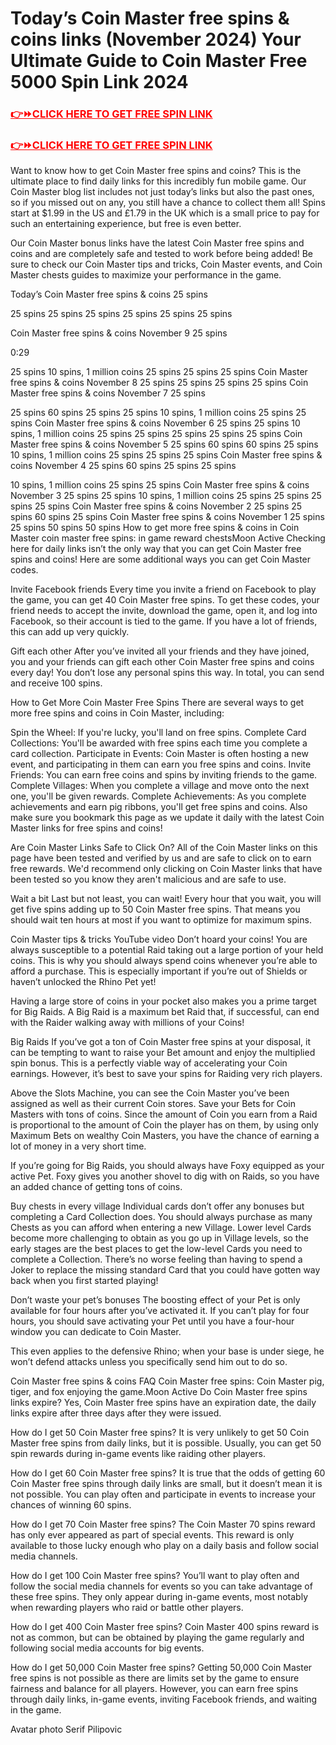 # Today’s Coin Master free spins & coins links (November 2024) Your Ultimate Guide to Coin Master Free 5000 Spin Link 2024

<h3><span style="color: #ff0000;"><a href="https://chikraighotoops.com/4/8474250" style="color: #ff0000;">👉⏩CLICK HERE TO GET FREE SPIN LINK</a></span></h3>
<h3><span style="color: #ff0000;"><a href="https://chikraighotoops.com/4/8474250" style="color: #ff0000;">👉⏩CLICK HERE TO GET FREE SPIN LINK</a></span></h3>

Want to know how to get Coin Master free spins and coins? This is the ultimate place to find daily links for this incredibly fun mobile game. Our Coin Master blog list includes not just today’s links but also the past ones, so if you missed out on any, you still have a chance to collect them all! Spins start at $1.99 in the US and £1.79 in the UK which is a small price to pay for such an entertaining experience, but free is even better.



Our Coin Master bonus links have the latest Coin Master free spins and coins and are completely safe and tested to work before being added! Be sure to check our Coin Master tips and tricks, Coin Master events, and Coin Master chests guides to maximize your performance in the game.


Today’s Coin Master free spins & coins
25 spins


25 spins
25 spins
25 spins
25 spins
25 spins
25 spins

Coin Master free spins & coins November 9
25 spins



0:29


25 spins
10 spins, 1 million coins
25 spins
25 spins
25 spins
Coin Master free spins & coins November 8
25 spins
25 spins
25 spins
25 spins
Coin Master free spins & coins November 7
25 spins


25 spins
60 spins
25 spins
25 spins
10 spins, 1 million coins
25 spins
25 spins
Coin Master free spins & coins November 6
25 spins
25 spins
10 spins, 1 million coins
25 spins
25 spins
25 spins
25 spins
25 spins
Coin Master free spins & coins November 5
25 spins
60 spins
60 spins
25 spins
10 spins, 1 million coins
25 spins
25 spins
25 spins
Coin Master free spins & coins November 4
25 spins
60 spins
25 spins
25 spins


10 spins, 1 million coins
25 spins
25 spins
Coin Master free spins & coins November 3
25 spins
25 spins
10 spins, 1 million coins
25 spins
25 spins
25 spins
25 spins
Coin Master free spins & coins November 2
25 spins
25 spins
60 spins
25 spins
Coin Master free spins & coins November 1
25 spins
25 spins
50 spins
50 spins
How to get more free spins & coins in Coin Master
coin master free spins: in game reward chestsMoon Active
Checking here for daily links isn’t the only way that you can get Coin Master free spins and coins! Here are some additional ways you can get Coin Master codes.

Invite Facebook friends
Every time you invite a friend on Facebook to play the game, you can get 40 Coin Master free spins. To get these codes, your friend needs to accept the invite, download the game, open it, and log into Facebook, so their account is tied to the game. If you have a lot of friends, this can add up very quickly.

Gift each other
After you’ve invited all your friends and they have joined, you and your friends can gift each other Coin Master free spins and coins every day! You don’t lose any personal spins this way. In total, you can send and receive 100 spins.

How to Get More Coin Master Free Spins
There are several ways to get more free spins and coins in Coin Master, including:

Spin the Wheel: If you're lucky, you'll land on free spins.
Complete Card Collections: You'll be awarded with free spins each time you complete a card collection.
Participate in Events: Coin Master is often hosting a new event, and participating in them can earn you free spins and coins.
Invite Friends: You can earn free coins and spins by inviting friends to the game.
Complete Villages: When you complete a village and move onto the next one, you'll be given rewards.
Complete Achievements: As you complete achievements and earn pig ribbons, you'll get free spins and coins.
Also make sure you bookmark this page as we update it daily with the latest Coin Master links for free spins and coins!

Are Coin Master Links Safe to Click On?
All of the Coin Master links on this page have been tested and verified by us and are safe to click on to earn free rewards. We'd recommend only clicking on Coin Master links that have been tested so you know they aren't malicious and are safe to use.



Wait a bit
Last but not least, you can wait! Every hour that you wait, you will get five spins adding up to 50 Coin Master free spins. That means you should wait ten hours at most if you want to optimize for maximum spins.

Coin Master tips & tricks
YouTube video
Don’t hoard your coins!
You are always susceptible to a potential Raid taking out a large portion of your held coins. This is why you should always spend coins whenever you’re able to afford a purchase. This is especially important if you’re out of Shields or haven’t unlocked the Rhino Pet yet!

Having a large store of coins in your pocket also makes you a prime target for Big Raids. A Big Raid is a maximum bet Raid that, if successful, can end with the Raider walking away with millions of your Coins!

Big Raids
If you’ve got a ton of Coin Master free spins at your disposal, it can be tempting to want to raise your Bet amount and enjoy the multiplied spin bonus. This is a perfectly viable way of accelerating your Coin earnings. However, it’s best to save your spins for Raiding very rich players.

Above the Slots Machine, you can see the Coin Master you’ve been assigned as well as their current Coin stores. Save your Bets for Coin Masters with tons of coins. Since the amount of Coin you earn from a Raid is proportional to the amount of Coin the player has on them, by using only Maximum Bets on wealthy Coin Masters, you have the chance of earning a lot of money in a very short time.

If you’re going for Big Raids, you should always have Foxy equipped as your active Pet. Foxy gives you another shovel to dig with on Raids, so you have an added chance of getting tons of coins.

Buy chests in every village
Individual cards don’t offer any bonuses but completing a Card Collection does. You should always purchase as many Chests as you can afford when entering a new Village. Lower level Cards become more challenging to obtain as you go up in Village levels, so the early stages are the best places to get the low-level Cards you need to complete a Collection. There’s no worse feeling than having to spend a Joker to replace the missing standard Card that you could have gotten way back when you first started playing!



Don’t waste your pet’s bonuses
The boosting effect of your Pet is only available for four hours after you’ve activated it. If you can’t play for four hours, you should save activating your Pet until you have a four-hour window you can dedicate to Coin Master.

This even applies to the defensive Rhino; when your base is under siege, he won’t defend attacks unless you specifically send him out to do so.

Coin Master free spins & coins FAQ
Coin Master free spins: Coin Master pig, tiger, and fox enjoying the game.Moon Active
Do Coin Master free spins links expire?
Yes, Coin Master free spins have an expiration date, the daily links expire after three days after they were issued.

How do I get 50 Coin Master free spins?
It is very unlikely to get 50 Coin Master free spins from daily links, but it is possible. Usually, you can get 50 spin rewards during in-game events like raiding other players.


How do I get 60 Coin Master free spins?
It is true that the odds of getting 60 Coin Master free spins through daily links are small, but it doesn’t mean it is not possible. You can play often and participate in events to increase your chances of winning 60 spins.

How do I get 70 Coin Master free spins?
The Coin Master 70 spins reward has only ever appeared as part of special events. This reward is only available to those lucky enough who play on a daily basis and follow social media channels.

How do I get 100 Coin Master free spins?
You’ll want to play often and follow the social media channels for events so you can take advantage of these free spins. They only appear during in-game events, most notably when rewarding players who raid or battle other players.




How do I get 400 Coin Master free spins?
Coin Master 400 spins reward is not as common, but can be obtained by playing the game regularly and following social media accounts for big events.

How do I get 50,000 Coin Master free spins?
Getting 50,000 Coin Master free spins is not possible as there are limits set by the game to ensure fairness and balance for all players. However, you can earn free spins through daily links, in-game events, inviting Facebook friends, and waiting in the game.

Avatar photo
Serif Pilipovic
